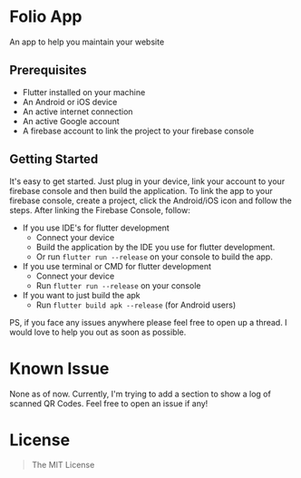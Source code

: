 # Folio App
An app to help you maintain your website

## Prerequisites
- Flutter installed on your machine
- An Android or iOS device
- An active internet connection
- An active Google account
- A firebase account to link the project to your firebase console

## Getting Started
It's easy to get started. Just plug in your device, link your account to your firebase console and then build the application.
To link the app to your firebase console, create a project, click the Android/iOS icon and follow the steps. After linking the Firebase Console, follow:
- If you use IDE's for flutter development
  - Connect your device
  - Build the application by the IDE you use for flutter development.
  - Or run ``` flutter run --release ``` on your console to build the app.
- If you use terminal or CMD for flutter development
  - Connect your device
  - Run ``` flutter run --release ``` on your console
- If you want to just build the apk
  - Run ``` flutter build apk --release ``` (for Android users)

PS, if you face any issues anywhere please feel free to open up a thread. I would love to help you out as soon as possible.

# Known Issue
None as of now. Currently, I'm trying to add a section to show a log of scanned QR Codes. Feel free to open an issue if any!

# License
> The MIT License
